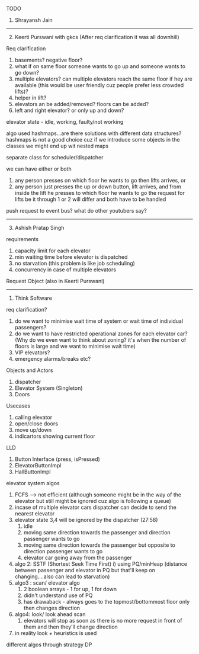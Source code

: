 TODO
1. Shrayansh Jain
------------------------------------------------------------------------------
2. Keerti Purswani with gkcs (After req clarification it was all downhill)
   
Req clarification 
1) basements? negative floor?
2) what if on same floor someone wants to go up and someone wants to go down?
3) multiple elevators? can multiple elevators reach the same floor if hey are available (this would be user friendly cuz people prefer less crowded lifts)?
4) helper in lift?
5) elevators an be added/removed? floors can be added?
6) left and right elevator? or only up and down?

elevator state - idle, working, faulty/not working

algo used hashmaps...are there solutions with different data structures?
hashmaps is not a good choice cuz if we introduce some objects in the classes we might end up wit nested maps

separate class for scheduler/dispatcher


we can have either or both
1. any person presses on which floor he wants to go then lifts arrives, or
2. any person just presses the up or down button, lift arrives, and from inside the lift he presses to which floor he wants to go
the request for lifts be it through 1 or 2 will differ and both have to be handled

push request to event bus? what do other youtubers say?

------------------------------------------------------------------------------
3. Ashish Pratap Singh

requirements
1) capacity limit for each elevator
2) min waiting time before elevator is dispatched
3) no starvation (this problem is like job scheduling)
4) concurrency in case of multiple elevators


Request Object (also in Keerti Purswani)

------------------------------------------------------------------------------
1. Think Software

req clarification?
1) do we want to minimise wait time of system or wait time of individual passengers?
2) do we want to have restricted operational zones for each elevator car? (Why do we even want to think about zoning? it's when the number of floors is large and we want to minimise wait time)
3) VIP elevators?
4) emergency alarms/breaks etc?

Objects and Actors
1) dispatcher
2) Elevator System (Singleton)
3) Doors

Usecases
1) calling elevator
2) open/close doors
3) move up/down
4) indicartors showing current floor

LLD
1) Button Interface (press, isPressed)
2) ElevatorButtonImpl
3) HallButtonImpl

elevator system algos
1) FCFS --> not efficient (although someone might be in the way of the elevator but still might be ignored cuz algo is following a queue)
2) incase of multiple elevator cars dispatcher can decide to send the nearest elevator
3) elevator state 3,4 will be ignored by the dispatcher (27:58)
   1) idle
   2) moving same direction towards the passenger and direction passenger wants to go
   3) moving same direction towards the passenger but opposite to direction passenger wants to go
   4) elevator car going away from the passenger
4) algo 2: SSTF (Shortest Seek Time First) i) using PQ/minHeap (distance between passenger and elevator in PQ but that'll keep on changing....also can lead to starvation)
5) algo3 : scan/ elevator algo
   1) 2 boolean arrays - 1 for up, 1 for down
   2) didn't understand use of PQ
   3) has drawaback - always goes to the topmost/bottommost floor only then changes direction
6) algo4: look/ look ahead scan
   1) elevators will stop as soon as there is no more request in front of them and then they'll change direction
7) in reality look + heuristics is used

different algos through strategy DP

